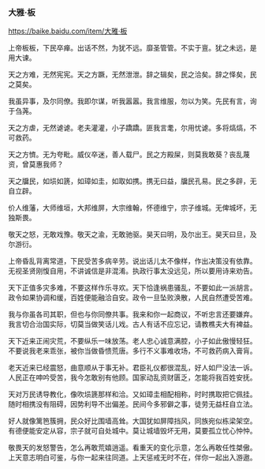 ### 大雅·板
https://baike.baidu.com/item/大雅·板

上帝板板，下民卒瘅。出话不然，为犹不远。靡圣管管。不实于亶。犹之未远，是用大谏。

天之方难，无然宪宪。天之方蹶，无然泄泄。辞之辑矣，民之洽矣。辞之怿矣，民之莫矣。

我虽异事，及尔同僚。我即尔谋，听我嚣嚣。我言维服，勿以为笑。先民有言，询于刍荛。

天之方虐，无然谑谑。老夫灌灌，小子蹻蹻。匪我言耄，尔用忧谑。多将熇熇，不可救药。

天之方懠。无为夸毗。威仪卒迷，善人载尸。民之方殿屎，则莫我敢葵？丧乱蔑资，曾莫惠我师？

天之牖民，如埙如篪，如璋如圭，如取如携。携无曰益，牖民孔易。民之多辟，无自立辟。

价人维藩，大师维垣，大邦维屏，大宗维翰，怀德维宁，宗子维城。无俾城坏，无独斯畏。

敬天之怒，无敢戏豫。敬天之渝，无敢驰驱。昊天曰明，及尔出王。昊天曰旦，及尔游衍。

上帝昏乱背离常道，下民受苦多病辛劳。说出话儿太不像样，作出决策没有依靠。无视圣贤刚愎自用，不讲诚信是非混淆。执政行事太没远见，所以要用诗来劝告。

天下正值多灾多难，不要这样作乐寻欢。天下恰逢祸患骚乱，不要如此一派胡言。政令如果协调和缓，百姓便能融洽自安。政令一旦坠败涣散，人民自然遭受苦难。

我与你虽各司其职，但也与你同僚共事。我来和你一起商议，不听忠言还要嫌弃。我言切合治国实际，切莫当做笑话儿戏。古人有话不应忘记，请教樵夫大有裨益。

天下近来正闹灾荒，不要纵乐一味放荡。老人忠心诚意满腔，小子如此傲慢轻狂。不要说我老来乖张，被你当做昏愦荒唐。多行不义事难收场，不可救药病入膏肓。

老天近来已经震怒，曲意顺从于事无补。君臣礼仪都很混乱，好人如尸没法一诉。人民正在呻吟受苦，我今怎敢别有他顾。国家动乱资财匮乏，怎能将我百姓安抚。

天对万民诱导教化，像吹埙篪那样和洽。又如璋圭相配相称，时时携取把它佩挂。随时相携没有阻碍，因势利导不出偏差。民间今多邪僻之事，徒劳无益枉自立法。

好人就像篱笆簇拥，民众好比围墙高耸。大国犹如屏障挡风，同族宛似栋梁架空。有德便能安定从容，宗子就可自处城中。莫让城墙毁坏无用，莫要孤立忧心忡忡。

敬畏天的发怒警告，怎么再敢荒嬉逍遥。看重天的变化示意，怎么再敢任性桀傲。上天意志明白可鉴，与你一起来往同道。上天惩戒无时不在，伴你一起出入游遨。
